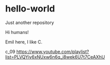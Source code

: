 # hello-world
Just another repository

Hi humans!

Emil here, I like C.

c_09 https://www.youtube.com/playlist?list=PLVQYiy6xNUxw6n6q_i8wek6U7t7CeAXhU
